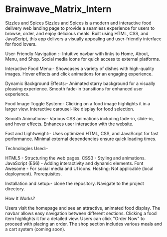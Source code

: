 # Brainwave_Matrix_Intern
Sizzles and Spices 
Sizzles and Spices is a modern and interactive food delivery web landing page to provide a seamless experience for users to browse, order, and enjoy delicious meals. Built using HTML, CSS, and JavaScript, this app delivers a visually appealing and user-friendly interface for food lovers.

User-Friendly Navigation :-
Intuitive navbar with links to Home, About, Menu, and Shop.
Social media icons for quick access to external platforms.

 Interactive Food Menu:-
Showcases a variety of dishes with high-quality images.
Hover effects and click animations for an engaging experience.

Dynamic Background Effects:-
Animated starry background for a visually pleasing experience.
Smooth fade-in transitions for enhanced user experience.

 Food Image Toggle System:-
Clicking on a food image highlights it in a larger view.
Interactive carousel-like display for food selection.

 Smooth Animations:-
Various CSS animations including fade-in, slide-in, and hover effects.
Enhances user interaction with the website.

Fast and Lightweight:-
Uses optimized HTML, CSS, and JavaScript for fast performance.
Minimal external dependencies ensure quick loading times.

Technologies Used:-

HTML5 - Structuring the web pages.
CSS3 - Styling and animations.
JavaScript (ES6) - Adding interactivity and dynamic elements.
Font Awesome - For social media and UI icons.
Hosting: Not applicable (local deployment).
Prerequisites.

Installation and setup:-
clone the repository.
Navigate to the project directory.

How It Works?

Users visit the homepage and see an attractive, animated food display.
The navbar allows easy navigation between different sections.
Clicking a food item highlights it for a detailed view.
Users can click "Order Now" to proceed with placing an order.
The shop section includes various meals and a cart system (coming soon).
